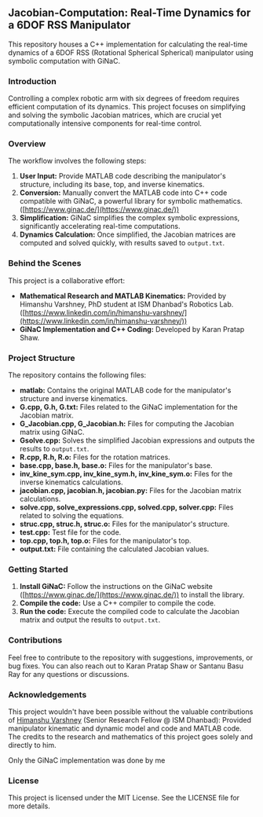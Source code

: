## Jacobian-Computation: Real-Time Dynamics for a 6DOF RSS Manipulator

This repository houses a C++ implementation for calculating the real-time dynamics of a 6DOF RSS (Rotational Spherical Spherical) manipulator using symbolic computation with GiNaC.

### Introduction

Controlling a complex robotic arm with six degrees of freedom requires efficient computation of its dynamics. This project focuses on simplifying and solving the symbolic Jacobian matrices, which are crucial yet computationally intensive components for real-time control.

### Overview

The workflow involves the following steps:

1. **User Input:** Provide MATLAB code describing the manipulator's structure, including its base, top, and inverse kinematics.
2. **Conversion:** Manually convert the MATLAB code into C++ code compatible with GiNaC, a powerful library for symbolic mathematics. ([https://www.ginac.de/](https://www.ginac.de/))
3. **Simplification:** GiNaC simplifies the complex symbolic expressions, significantly accelerating real-time computations.
4. **Dynamics Calculation:** Once simplified, the Jacobian matrices are computed and solved quickly, with results saved to `output.txt`.

### Behind the Scenes

This project is a collaborative effort:

* **Mathematical Research and MATLAB Kinematics:** Provided by Himanshu Varshney, PhD student at ISM Dhanbad's Robotics Lab. ([https://www.linkedin.com/in/himanshu-varshney/](https://www.linkedin.com/in/himanshu-varshney/))
* **GiNaC Implementation and C++ Coding:** Developed by Karan Pratap Shaw.

### Project Structure

The repository contains the following files:

* **matlab:** Contains the original MATLAB code for the manipulator's structure and inverse kinematics.
* **G.cpp, G.h, G.txt:** Files related to the GiNaC implementation for the Jacobian matrix.
* **G_Jacobian.cpp, G_Jacobian.h:** Files for computing the Jacobian matrix using GiNaC.
* **Gsolve.cpp:** Solves the simplified Jacobian expressions and outputs the results to `output.txt`.
* **R.cpp, R.h, R.o:** Files for the rotation matrices.
* **base.cpp, base.h, base.o:** Files for the manipulator's base.
* **inv_kine_sym.cpp, inv_kine_sym.h, inv_kine_sym.o:** Files for the inverse kinematics calculations.
* **jacobian.cpp, jacobian.h, jacobian.py:** Files for the Jacobian matrix calculations.
* **solve.cpp, solve_expressions.cpp, solved.cpp, solver.cpp:** Files related to solving the equations.
* **struc.cpp, struc.h, struc.o:** Files for the manipulator's structure.
* **test.cpp:** Test file for the code.
* **top.cpp, top.h, top.o:** Files for the manipulator's top.
* **output.txt:** File containing the calculated Jacobian values.

### Getting Started

1. **Install GiNaC:** Follow the instructions on the GiNaC website ([https://www.ginac.de/](https://www.ginac.de/)) to install the library.
2. **Compile the code:** Use a C++ compiler to compile the code.
3. **Run the code:** Execute the compiled code to calculate the Jacobian matrix and output the results to `output.txt`.

### Contributions

Feel free to contribute to the repository with suggestions, improvements, or bug fixes. You can also reach out to Karan Pratap Shaw or Santanu Basu Ray for any questions or discussions.

### Acknowledgements

This project wouldn't have been possible without the valuable contributions of [Himanshu Varshney](https://www.linkedin.com/in/himanshu-varshney/) (Senior Research Fellow @ ISM Dhanbad): Provided manipulator kinematic and dynamic model and code and MATLAB code. The credits to the research and mathematics of this project goes solely and directly to him. 

Only the GiNaC implementation was done by me

### License

This project is licensed under the MIT License. See the LICENSE file for more details.
